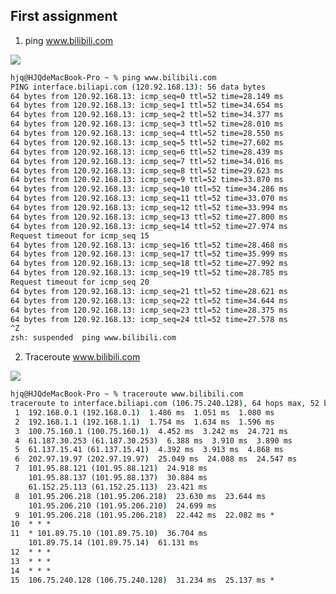 ## First assignment

1. ping www.bilibili.com

![](https://img-blog.csdnimg.cn/20200226200848979.png?x-oss-process=image/watermark,type_ZmFuZ3poZW5naGVpdGk,shadow_10,text_aHR0cHM6Ly9ibG9nLmNzZG4ubmV0L3FxXzQxNzYwNDcy,size_16,color_FFFFFF,t_70)

```cmd
hjq@HJQdeMacBook-Pro ~ % ping www.bilibili.com
PING interface.biliapi.com (120.92.168.13): 56 data bytes
64 bytes from 120.92.168.13: icmp_seq=0 ttl=52 time=28.149 ms
64 bytes from 120.92.168.13: icmp_seq=1 ttl=52 time=34.654 ms
64 bytes from 120.92.168.13: icmp_seq=2 ttl=52 time=34.377 ms
64 bytes from 120.92.168.13: icmp_seq=3 ttl=52 time=28.010 ms
64 bytes from 120.92.168.13: icmp_seq=4 ttl=52 time=28.550 ms
64 bytes from 120.92.168.13: icmp_seq=5 ttl=52 time=27.602 ms
64 bytes from 120.92.168.13: icmp_seq=6 ttl=52 time=28.439 ms
64 bytes from 120.92.168.13: icmp_seq=7 ttl=52 time=34.016 ms
64 bytes from 120.92.168.13: icmp_seq=8 ttl=52 time=29.623 ms
64 bytes from 120.92.168.13: icmp_seq=9 ttl=52 time=33.870 ms
64 bytes from 120.92.168.13: icmp_seq=10 ttl=52 time=34.286 ms
64 bytes from 120.92.168.13: icmp_seq=11 ttl=52 time=33.070 ms
64 bytes from 120.92.168.13: icmp_seq=12 ttl=52 time=33.994 ms
64 bytes from 120.92.168.13: icmp_seq=13 ttl=52 time=27.800 ms
64 bytes from 120.92.168.13: icmp_seq=14 ttl=52 time=27.974 ms
Request timeout for icmp_seq 15
64 bytes from 120.92.168.13: icmp_seq=16 ttl=52 time=28.468 ms
64 bytes from 120.92.168.13: icmp_seq=17 ttl=52 time=35.999 ms
64 bytes from 120.92.168.13: icmp_seq=18 ttl=52 time=27.992 ms
64 bytes from 120.92.168.13: icmp_seq=19 ttl=52 time=28.785 ms
Request timeout for icmp_seq 20
64 bytes from 120.92.168.13: icmp_seq=21 ttl=52 time=28.621 ms
64 bytes from 120.92.168.13: icmp_seq=22 ttl=52 time=34.644 ms
64 bytes from 120.92.168.13: icmp_seq=23 ttl=52 time=28.375 ms
64 bytes from 120.92.168.13: icmp_seq=24 ttl=52 time=27.578 ms
^Z
zsh: suspended  ping www.bilibili.com

```

2. Traceroute www.bilibili.com

![](https://img-blog.csdnimg.cn/20200226200921838.png?x-oss-process=image/watermark,type_ZmFuZ3poZW5naGVpdGk,shadow_10,text_aHR0cHM6Ly9ibG9nLmNzZG4ubmV0L3FxXzQxNzYwNDcy,size_16,color_FFFFFF,t_70)

```cmd
hjq@HJQdeMacBook-Pro ~ % traceroute www.bilibili.com
traceroute to interface.biliapi.com (106.75.240.128), 64 hops max, 52 byte packets
 1  192.168.0.1 (192.168.0.1)  1.486 ms  1.051 ms  1.080 ms
 2  192.168.1.1 (192.168.1.1)  1.754 ms  1.634 ms  1.596 ms
 3  100.75.160.1 (100.75.160.1)  4.452 ms  3.242 ms  24.721 ms
 4  61.187.30.253 (61.187.30.253)  6.388 ms  3.910 ms  3.890 ms
 5  61.137.15.41 (61.137.15.41)  4.392 ms  3.913 ms  4.868 ms
 6  202.97.19.97 (202.97.19.97)  25.049 ms  24.088 ms  24.547 ms
 7  101.95.88.121 (101.95.88.121)  24.918 ms
    101.95.88.137 (101.95.88.137)  30.884 ms
    61.152.25.113 (61.152.25.113)  23.421 ms
 8  101.95.206.218 (101.95.206.218)  23.630 ms  23.644 ms
    101.95.206.210 (101.95.206.210)  24.699 ms
 9  101.95.206.218 (101.95.206.218)  22.442 ms  22.082 ms *
10  * * *
11  * 101.89.75.10 (101.89.75.10)  36.704 ms
    101.89.75.14 (101.89.75.14)  61.131 ms
12  * * *
13  * * *
14  * * *
15  106.75.240.128 (106.75.240.128)  31.234 ms  25.137 ms *
```

